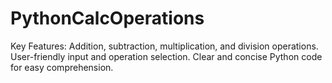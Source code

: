 # PythonCalcOperations
Key Features:  Addition, subtraction, multiplication, and division operations. User-friendly input and operation selection. Clear and concise Python code for easy comprehension.
